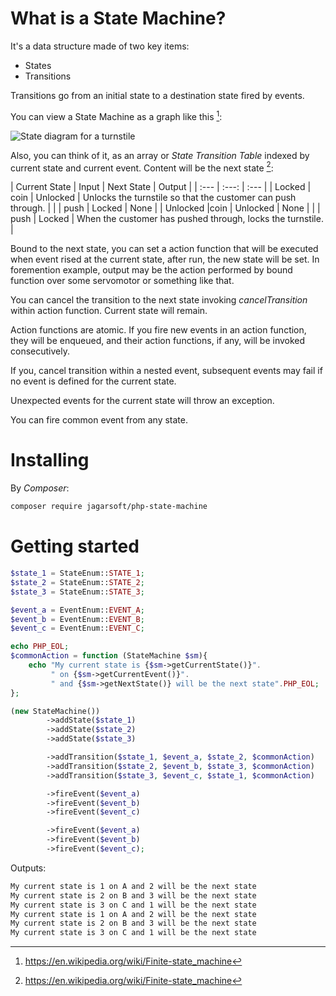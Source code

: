 # What is a State Machine?
It's a data structure made of two key items:
* States
* Transitions

Transitions go from an initial state to a destination state fired by events.

You can view a State Machine as a graph like this [^1]:

![State diagram for a turnstile](https://upload.wikimedia.org/wikipedia/commons/thumb/9/9e/Turnstile_state_machine_colored.svg/320px-Turnstile_state_machine_colored.svg.png)

Also, you can think of it, as an array or _State Transition Table_ indexed by current state and current event. Content will be the next state [^1]:

| Current State	| Input	| Next State | Output |
| :--- | :---: | :--- |
| Locked | coin | Unlocked | Unlocks the turnstile so that the customer can push through. |
| | push | Locked | None |
| Unlocked |coin | Unlocked | None |
| | push | Locked | When the customer has pushed through, locks the turnstile. |

Bound to the next state, you can set a action function that will be executed when event rised at the current state, after run, the new state will be set. In foremention example, output may be the action performed by bound function over some servomotor or something like that.

You can cancel the transition to the next state invoking _cancelTransition_ within action function. Current state will remain.

Action functions are atomic. If you fire new events in an action function, they will be enqueued, and their action functions, if any, will be invoked consecutively.

If you, cancel transition within a nested event, subsequent events may fail if no event is defined for the current state.

Unexpected events for the current state will throw an exception.

You can fire common event from any state.

[^1]: https://en.wikipedia.org/wiki/Finite-state_machine

# Installing

By _Composer_:

```bash
composer require jagarsoft/php-state-machine
```

# Getting started

```php
$state_1 = StateEnum::STATE_1;
$state_2 = StateEnum::STATE_2;
$state_3 = StateEnum::STATE_3;

$event_a = EventEnum::EVENT_A;
$event_b = EventEnum::EVENT_B;
$event_c = EventEnum::EVENT_C;

echo PHP_EOL;
$commonAction = function (StateMachine $sm){
    echo "My current state is {$sm->getCurrentState()}".
         " on {$sm->getCurrentEvent()}".
         " and {$sm->getNextState()} will be the next state".PHP_EOL;
};

(new StateMachine())
        ->addState($state_1)
        ->addState($state_2)
        ->addState($state_3)

        ->addTransition($state_1, $event_a, $state_2, $commonAction)
        ->addTransition($state_2, $event_b, $state_3, $commonAction)
        ->addTransition($state_3, $event_c, $state_1, $commonAction)

        ->fireEvent($event_a)
        ->fireEvent($event_b)
        ->fireEvent($event_c)

        ->fireEvent($event_a)
        ->fireEvent($event_b)
        ->fireEvent($event_c);
```

Outputs:

```bash
My current state is 1 on A and 2 will be the next state
My current state is 2 on B and 3 will be the next state
My current state is 3 on C and 1 will be the next state
My current state is 1 on A and 2 will be the next state
My current state is 2 on B and 3 will be the next state
My current state is 3 on C and 1 will be the next state
```